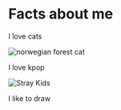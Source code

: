 # Facts about me
I love cats 

![norwegian forest cat](https://images.ctfassets.net/s7r1h98f1v8b/2F1Ezrd3m9B1frLRVXFwBj/f7a5f9e5dc89656ff2e728633ca094d9/norwegian_forest_cat__1_.jpg?w=350&fm=webp&q=80&fit=thumb)








I love kpop 

![Stray Kids](https://thebiaslistcom.files.wordpress.com/2021/08/stray-kids-thunderous.jpg)

I like to draw
